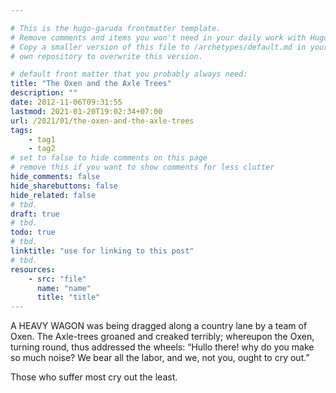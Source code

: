 ```yaml
---

# This is the hugo-garuda frontmatter template.
# Remove comments and items you won't need in your daily work with Hugo.
# Copy a smaller version of this file to /archetypes/default.md in your
# own repository to overwrite this version.

# default front matter that you probably always need:
title: "The Oxen and the Axle Trees"
description: ""
date: 2012-11-06T09:31:55
lastmod: 2021-01-20T19:02:34+07:00
url: /2021/01/the-oxen-and-the-axle-trees
tags:
    - tag1
    - tag2
# set to false to hide comments on this page
# remove this if you want to show comments for less clutter
hide_comments: false
hide_sharebuttons: false
hide_related: false
# tbd.
draft: true
# tbd.
todo: true
# tbd.
linktitle: "use for linking to this post"
# tbd.
resources:
    - src: "file"
      name: "name"
      title: "title"
---
```

A HEAVY WAGON was being dragged along a country lane by a team of Oxen. The Axle-trees groaned and creaked terribly; whereupon the Oxen, turning round, thus addressed the wheels: “Hullo there! why do you make so much noise? We bear all the labor, and we, not you, ought to cry out.”

Those who suffer most cry out the least.
